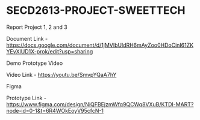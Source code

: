 # SECD2613-PROJECT-SWEETTECH

Report Project 1, 2 and 3

Document Link - https://docs.google.com/document/d/1jMVIbUldRH6mAyZoo0HDoCinI61ZKYEvXlUD1X-prok/edit?usp=sharing 

Demo Prototype Video

Video Link - https://youtu.be/SmvpYQaA7hY

Figma 

Prototype Link - https://www.figma.com/design/NiQFBEjzmWfq9QCWq8VXuB/KTDI-MART?node-id=0-1&t=6R4WOkEoyV95cfcN-1
